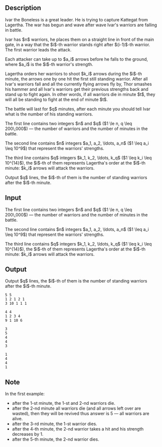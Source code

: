 ## Description

<div><p>Ivar the Boneless is a great leader. He is trying to capture Kattegat from Lagertha. The war has begun and wave after wave Ivar's warriors are falling in battle.</p><p>Ivar has $n$ warriors, he places them on a straight line in front of the main gate, in a way that the $i$-th warrior stands right after $(i-1)$-th warrior. The first warrior leads the attack.</p><p>Each attacker can take up to $a_i$ arrows before he falls to the ground, where $a_i$ is the $i$-th warrior's strength.</p><p>Lagertha orders her warriors to shoot $k_i$ arrows during the $i$-th minute, the arrows one by one hit the first still standing warrior. After all Ivar's warriors fall and all the currently flying arrows fly by, Thor smashes his hammer and all Ivar's warriors get their previous strengths back and stand up to fight again. In other words, if all warriors die in minute $t$, they will all be standing to fight at the end of minute $t$.</p><p>The battle will last for $q$ minutes, after each minute you should tell Ivar what is the number of his standing warriors.</p></div><div class="input-specification"><p>The first line contains two integers $n$ and $q$ ($1 \le n, q \leq 200\,000$)&nbsp;— the number of warriors and the number of minutes in the battle.</p><p>The second line contains $n$ integers $a_1, a_2, \ldots, a_n$ ($1 \leq a_i \leq 10^9$) that represent the warriors' strengths.</p><p>The third line contains $q$ integers $k_1, k_2, \ldots, k_q$ ($1 \leq k_i \leq 10^{14}$), the $i$-th of them represents Lagertha's order at the $i$-th minute: $k_i$ arrows will attack the warriors.</p></div><div class="output-specification"><p>Output $q$ lines, the $i$-th of them is the number of standing warriors after the $i$-th minute.</p></div>

## Input

<p>The first line contains two integers $n$ and $q$ ($1 \le n, q \leq 200\,000$)&nbsp;— the number of warriors and the number of minutes in the battle.</p><p>The second line contains $n$ integers $a_1, a_2, \ldots, a_n$ ($1 \leq a_i \leq 10^9$) that represent the warriors' strengths.</p><p>The third line contains $q$ integers $k_1, k_2, \ldots, k_q$ ($1 \leq k_i \leq 10^{14}$), the $i$-th of them represents Lagertha's order at the $i$-th minute: $k_i$ arrows will attack the warriors.</p>

## Output

<p>Output $q$ lines, the $i$-th of them is the number of standing warriors after the $i$-th minute.</p>





```input1
5 5
1 2 1 2 1
3 10 1 1 1

```




```input2
4 4
1 2 3 4
9 1 10 6

```




```output1
3
5
4
4
3

```




```output2
1
4
4
1

```



## Note

<p>In the first example: </p><ul> <li> after the 1-st minute, the 1-st and 2-nd warriors die. </li><li> after the 2-nd minute all warriors die (and all arrows left over are wasted), then they will be revived thus answer is 5&nbsp;— all warriors are alive. </li><li> after the 3-rd minute, the 1-st warrior dies. </li><li> after the 4-th minute, the 2-nd warrior takes a hit and his strength decreases by 1. </li><li> after the 5-th minute, the 2-nd warrior dies. </li></ul>
